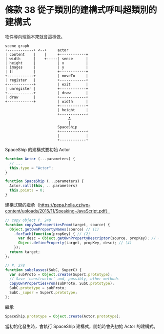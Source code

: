 # 條款 38 從子類別的建構式呼叫超類別的建構式

物件導向理論本來就會這樣做。

```
scene graph
+------------+ <--+     actor
| content    |    |     +------------+
| width      |    +-----| sence      |
| height     |          | x          |
| images     |          | y          |
| []         |          +------------+
+------------+          | moveTo     |
| register   |          +------------+
+------------+          | exit       |
| unregister |          +------------+
+------------+          | draw       |
| draw       |          +------------+
+------------+          | width      |
                        +------------+
                        | height     |
                        +------------+
                             Δ
                             |
                        SpaceShip
                        +------------+
                        |            |
                        +------------+
```

SpaceShip 的建構式要初始 Actor

```javascript
function Actor (...parameters) {
  // ...
  this.type = "Actor";
}
```

```javascript
function SpaceShip (...parameters) {
  Actor.call(this, ...parameters)
  this.points = 0;
}
```

建構式間的繼承（https://pepa.holla.cz/wp-content/uploads/2015/11/Speaking-JavaScript.pdf）

```javascript
// copy object P. 248
function copyOwnPropertiesFrom(target, source) {
  Object.getOwnPropertyNames(source) // (1)
    .forEach(function(propKey) { // (2)
      var desc = Object.getOwnPropertyDescriptor(source, propKey); // (3)
      Object.defineProperty(target, propKey, desc); // (4)
    });
  return target;
};

// P. 278
function subclasses(SubC, SuperC) {
  var subProto = Object.create(SuperC.prototype);
  // Save `constructor` and, possibly, other methods
  copyOwnPropertiesFrom(subProto, SubC.prototype);
  SubC.prototype = subProto;
  SubC._super = SuperC.prototype;
};
```

繼承

```javascript
SpaceShip.prototype = Object.create(Actor.prototype);
```


當初始化發生時，會執行 SpaceShip 建構式，開始時會先初始 Actor 的建構式。


